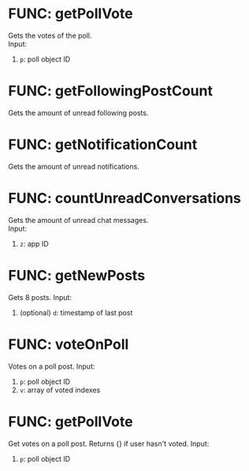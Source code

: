 # FUNC: getPollVote
Gets the votes of the poll.  
Input:
1. `p`: poll object ID

# FUNC: getFollowingPostCount
Gets the amount of unread following posts.  

# FUNC: getNotificationCount
Gets the amount of unread notifications.  

# FUNC: countUnreadConversations
Gets the amount of unread chat messages.  
Input:
1. `z`: app ID

# FUNC: getNewPosts
Gets 8 posts.
Input:
1. (optional) `d`: timestamp of last post

# FUNC: voteOnPoll
Votes on a poll post.
Input:
1. `p`: poll object ID
2. `v`: array of voted indexes

# FUNC: getPollVote
Get votes on a poll post. Returns {} if user hasn't voted.
Input:
1. `p`: poll object ID